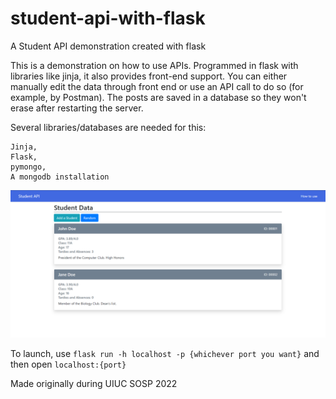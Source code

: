 # student-api-with-flask
A Student API demonstration created with flask

This is a demonstration on how to use APIs. Programmed in flask with libraries like jinja, it also provides front-end support. You can either manually edit the data through front end or use an API call to do so (for example, by Postman). The posts are saved in a database so they won't erase after restarting the server.

Several libraries/databases are needed for this:
```
Jinja,
Flask,
pymongo,
A mongodb installation
```



![Home Page](./images/home.png)

To launch, use ```flask run -h localhost -p {whichever port you want}``` and then open ```localhost:{port}```

Made originally during UIUC SOSP 2022
